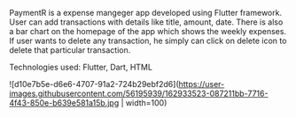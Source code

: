 PaymentR is a expense mangeger app developed using Flutter framework. User can add transactions with details like title, amount, date. There is also a bar chart on the homepage of the app which shows the weekly expenses. If user wants to delete any transaction, he simply can click on delete icon to delete that particular transaction.

Technologies used:
Flutter,
Dart,
HTML

![d10e7b5e-d6e6-4707-91a2-724b29ebf2d6](https://user-images.githubusercontent.com/56195939/162933523-087211bb-7716-4f43-850e-b639e581a15b.jpg | width=100)
<!-- ![d10e7b5e-d6e6-4707-91a2-724b29ebf2d6](https://user-images.githubusercontent.com/56195939/162933523-087211bb-7716-4f43-850e-b639e581a15b.jpg|height=50) -->
